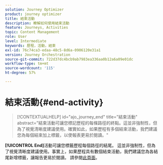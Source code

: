 ```yaml
---
solution: Journey Optimizer
product: journey optimizer
title: 結束活動
description: 瞭解如何使用結束活動
feature: Journeys, Activities
topic: Content Management
role: User
level: Intermediate
keywords: 歷程，活動，結束
exl-id: 76c74ca3-edaa-48c5-8d6a-0906120e31a1
version: Journey Orchestration
source-git-commit: 722d37dc4bcb9ab7983ea336aa0b12a6a09e01dc
workflow-type: tm+mt
source-wordcount: '115'
ht-degree: 57%

---
```


# 結束活動{#end-activity}

>[!CONTEXTUALHELP]
>id="ajo_journey_end"
>title="結束活動"
>abstract="結束活動可讓您標記歷程的每條路徑的終點。這並非強制性，但為了視覺清晰度建議使用。確實如此，如果歷程有多個結束活動，我們建議您為每個結束加上標籤，以使報表更易於閱讀。"

**[!UICONTROL End]**&#x200B;活動可讓您標籤歷程每個路徑的結尾。 這並非強制性，但為了視覺清晰度建議使用。事實上，如果歷程具有數個結束活動，我們建議您為各結尾新增標籤，讓報告更易於閱讀。 請參閱[此頁面](../reports/live-report.md)。

<!--
![](assets/journey54.png)
-->

